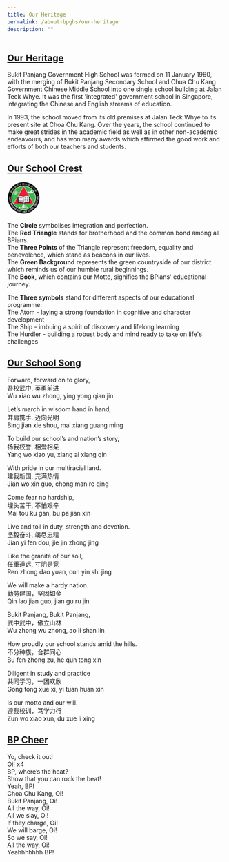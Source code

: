 ```yaml
---
title: Our Heritage
permalink: /about-bpghs/our-heritage
description: ""
---
```

<h2><u>Our Heritage</u></h2>

Bukit Panjang Government High School was formed on 11 January 1960, with the merging of Bukit Panjang Secondary School and Chua Chu Kang Government Chinese Middle School into one single school building at Jalan Teck Whye. It was the first 'integrated' government school in Singapore, integrating the Chinese and English streams of education.

In 1993, the school moved from its old premises at Jalan Teck Whye to its present site at Choa Chu Kang. Over the years, the school continued to make great strides in the academic field as well as in other non-academic endeavours, and has won many awards which affirmed the good work and efforts of both our teachers and students.


<h2><u>Our School Crest</u></h2>

<img src="/images/logo.jpeg" 
     style="width:15%">

The **Circle** symbolises integration and perfection.
<br>The **Red Triangle** stands for brotherhood and the common bond among all BPians.
<br>The **Three Points** of the Triangle represent freedom, equality and benevolence, which stand as beacons in our lives.
<br>The **Green Background** represents the green countryside of our district which reminds us of our humble rural beginnings.
<br>The **Book**, which contains our Motto, signifies the BPians' educational journey.

The **Three symbols** stand for different aspects of our educational programme:
<br>The Atom        -    laying a strong foundation in cognitive and character development
<br>The Ship          -    imbuing a spirit of discovery and lifelong learning
<br>The Hurdler    -    building a robust body and mind ready to take on life's challenges


<h2><u>Our School Song</u></h2>

Forward, forward on to glory,
<br>吾校武中, 英勇前进
<br>Wu xiao wu zhong, ying yong qian jin

Let’s march in wisdom hand in hand,
<br>并肩携手, 迈向光明
<br>Bing jian xie shou, mai xiang guang ming

To build our school’s and nation’s story,
<br>扬我校誉, 相爱相亲
<br>Yang wo xiao yu, xiang ai xiang qin

With pride in our multiracial land.
<br>建我新国, 充满热情
<br>Jian wo xin guo, chong man re qing

Come fear no hardship,
<br>埋头苦干, 不怕艰辛
<br>Mai tou ku gan, bu pa jian xin

Live and toil in duty, strength and devotion.
<br>坚毅奋斗, 竭尽忠精
<br>Jian yi fen dou, jie jin zhong jing

Like the granite of our soil,
<br>任重道远, 寸阴是竞
<br>Ren zhong dao yuan, cun yin shi jing

We will make a hardy nation.
<br>勤劳建国，坚固如金
<br>Qin lao jian guo, jian gu ru jin

Bukit Panjang, Bukit Panjang,
<br>武中武中，傲立山林
<br>Wu zhong wu zhong, ao li shan lin

How proudly our school stands amid the hills.
<br>不分种族，合群同心
<br>Bu fen zhong zu, he qun tong xin

Diligent in study and practice
<br>共同学习，一团欢欣
<br>Gong tong xue xi, yi tuan huan xin

Is our motto and our will.
<br>遵我校训，笃学力行
<br>Zun wo xiao xun, du xue li xing

  
 

<h2><u>BP Cheer</u></h2>

Yo, check it out!
<br>Oi! x4
<br>BP, where’s the heat?
<br>Show that you can rock the beat!
<br>Yeah, BP!
<br>Choa Chu Kang, Oi!
<br>Bukit Panjang, Oi!
<br>All the way, Oi!
<br>All we slay, Oi!
<br>If they charge, Oi!
<br>We will barge, Oi!
<br>So we say, Oi!
<br>All the way, Oi!
<br>Yeahhhhhhh BP!